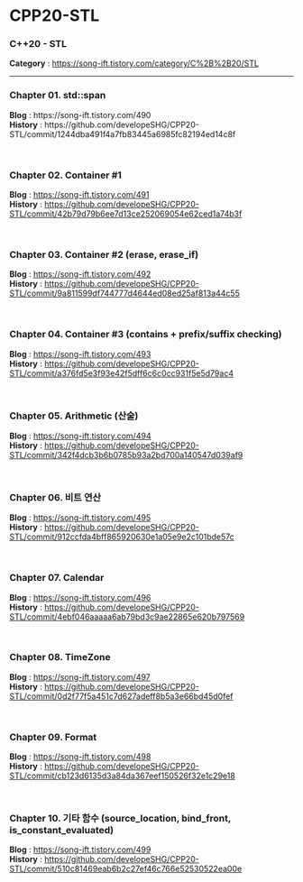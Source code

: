# CPP20-STL
<h3>C++20 - STL</h3>

<b>Category</b> : https://song-ift.tistory.com/category/C%2B%2B20/STL

<hr size="5">

<h3>Chapter 01. std::span</h3>
<b>Blog</b> : https://song-ift.tistory.com/490
<br><b>History</b> : https://github.com/developeSHG/CPP20-STL/commit/1244dba491f4a7fb83445a6985fc82194ed14c8f

<br><h3>Chapter 02. Container #1</h3>
<b>Blog</b> : https://song-ift.tistory.com/491
<br><b>History</b> : https://github.com/developeSHG/CPP20-STL/commit/42b79d79b6ee7d13ce252069054e62ced1a74b3f

<br><h3>Chapter 03. Container #2 (erase, erase_if)</h3>
<b>Blog</b> : https://song-ift.tistory.com/492
<br><b>History</b> : https://github.com/developeSHG/CPP20-STL/commit/9a811599df744777d4644ed08ed25af813a44c55

<br><h3>Chapter 04. Container #3 (contains + prefix/suffix checking)</h3>
<b>Blog</b> : https://song-ift.tistory.com/493
<br><b>History</b> : https://github.com/developeSHG/CPP20-STL/commit/a376fd5e3f93e42f5dff6c6c0cc931f5e5d79ac4

<br><h3>Chapter 05. Arithmetic (산술)</h3>
<b>Blog</b> : https://song-ift.tistory.com/494
<br><b>History</b> : https://github.com/developeSHG/CPP20-STL/commit/342f4dcb3b6b0785b93a2bd700a140547d039af9

<br><h3>Chapter 06. 비트 연산</h3>
<b>Blog</b> : https://song-ift.tistory.com/495
<br><b>History</b> : https://github.com/developeSHG/CPP20-STL/commit/912ccfda4bff865920630e1a05e9e2c101bde57c

<br><h3>Chapter 07. Calendar</h3>
<b>Blog</b> : https://song-ift.tistory.com/496
<br><b>History</b> : https://github.com/developeSHG/CPP20-STL/commit/4ebf046aaaaa6ab79bd3c9ae22865e620b797569

<br><h3>Chapter 08. TimeZone</h3>
<b>Blog</b> : https://song-ift.tistory.com/497
<br><b>History</b> : https://github.com/developeSHG/CPP20-STL/commit/0d2f77f5a451c7d627adeff8b5a3e66bd45d0fef

<br><h3>Chapter 09. Format</h3>
<b>Blog</b> : https://song-ift.tistory.com/498
<br><b>History</b> : https://github.com/developeSHG/CPP20-STL/commit/cb123d6135d3a84da367eef150526f32e1c29e18

<br><h3>Chapter 10. 기타 함수 (source_location, bind_front, is_constant_evaluated)</h3>
<b>Blog</b> : https://song-ift.tistory.com/499
<br><b>History</b> : https://github.com/developeSHG/CPP20-STL/commit/510c81469eab6b2c27ef46c766e52530522ea00e
